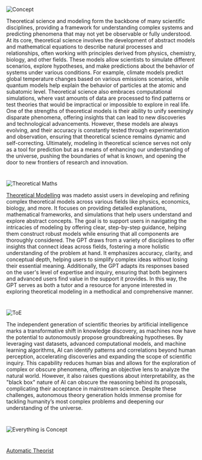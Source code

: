![Concept](https://github.com/user-attachments/assets/2c8c8d82-09aa-4048-9aef-9a16f321641f)

Theoretical science and modeling form the backbone of many scientific disciplines, providing a framework for understanding complex systems and predicting phenomena that may not yet be observable or fully understood. At its core, theoretical science involves the development of abstract models and mathematical equations to describe natural processes and relationships, often working with principles derived from physics, chemistry, biology, and other fields. These models allow scientists to simulate different scenarios, explore hypotheses, and make predictions about the behavior of systems under various conditions. For example, climate models predict global temperature changes based on various emissions scenarios, while quantum models help explain the behavior of particles at the atomic and subatomic level. Theoretical science also embraces computational simulations, where vast amounts of data are processed to find patterns or test theories that would be impractical or impossible to explore in real life. One of the strengths of theoretical models is their ability to unify seemingly disparate phenomena, offering insights that can lead to new discoveries and technological advancements. However, these models are always evolving, and their accuracy is constantly tested through experimentation and observation, ensuring that theoretical science remains dynamic and self-correcting. Ultimately, modeling in theoretical science serves not only as a tool for prediction but as a means of enhancing our understanding of the universe, pushing the boundaries of what is known, and opening the door to new frontiers of research and innovation.

#

![Theoretical Maths](https://github.com/user-attachments/assets/3b1b17f7-ad76-45a9-9b4b-efa9f724b012)

[Theoretical Modelling](https://chatgpt.com/g/g-QTnHJWSCq-theoretical-modelling) was madeto assist users in developing and refining complex theoretical models across various fields like physics, economics, biology, and more. It focuses on providing detailed explanations, mathematical frameworks, and simulations that help users understand and explore abstract concepts. The goal is to support users in navigating the intricacies of modeling by offering clear, step-by-step guidance, helping them construct robust models while ensuring that all components are thoroughly considered. The GPT draws from a variety of disciplines to offer insights that connect ideas across fields, fostering a more holistic understanding of the problem at hand. It emphasizes accuracy, clarity, and conceptual depth, helping users to simplify complex ideas without losing their essential meaning. Additionally, the GPT adapts its responses based on the user's level of expertise and inquiry, ensuring that both beginners and advanced users find value in the support it provides. In this way, the GPT serves as both a tutor and a resource for anyone interested in exploring theoretical modeling in a methodical and comprehensive manner.

#

![ToE](https://github.com/user-attachments/assets/6cd62b78-3c9d-4a9a-b120-17a4a4821fa9)

The independent generation of scientific theories by artificial intelligence marks a transformative shift in knowledge discovery, as machines now have the potential to autonomously propose groundbreaking hypotheses. By leveraging vast datasets, advanced computational models, and machine learning algorithms, AI can identify patterns and correlations beyond human perception, accelerating discoveries and expanding the scope of scientific inquiry. This capability reduces human bias and allows for the exploration of complex or obscure phenomena, offering an objective lens to analyze the natural world. However, it also raises questions about interpretability, as the "black box" nature of AI can obscure the reasoning behind its proposals, complicating their acceptance in mainstream science. Despite these challenges, autonomous theory generation holds immense promise for tackling humanity’s most complex problems and deepening our understanding of the universe.

#

![Everything is Concept](https://github.com/user-attachments/assets/8fac3c3e-a517-420d-8e63-3152b437a6ae)

#

[Automatic Theorist](https://chatgpt.com/g/g-67fe7986a08c8191b6e47a94b6bbb3d0-automatic-theorist)
